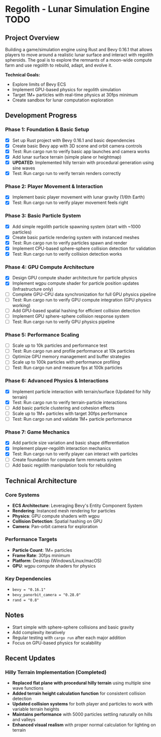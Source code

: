 # Regolith - Lunar Simulation Engine TODO

## Project Overview
Building a game/simulation engine using Rust and Bevy 0.16.1 that allows players to move around a realistic lunar surface and interact with regolith spheroids. The goal is to explore the remnants of a moon-wide compute farm and use regolith to rebuild, adapt, and evolve it.

**Technical Goals:**
- Explore limits of Bevy ECS
- Implement GPU-based physics for regolith simulation
- Target 1M+ particles with real-time physics at 30fps minimum
- Create sandbox for lunar computation exploration

## Development Progress

### Phase 1: Foundation & Basic Setup
- [x] Set up Rust project with Bevy 0.16.1 and basic dependencies
- [x] Create basic Bevy app with 3D scene and orbit camera controls
- [x] Test: Run cargo run to verify basic app launches and camera works
- [x] Add lunar surface terrain (simple plane or heightmap)
- [x] **UPDATED**: Implemented hilly terrain with procedural generation using sine waves
- [x] Test: Run cargo run to verify terrain renders correctly

### Phase 2: Player Movement & Interaction
- [x] Implement basic player movement with lunar gravity (1/6th Earth)
- [x] Test: Run cargo run to verify player movement feels right

### Phase 3: Basic Particle System
- [x] Add simple regolith particle spawning system (start with ~1000 particles)
- [x] Create basic particle rendering system with instanced meshes
- [x] Test: Run cargo run to verify particles spawn and render
- [x] Implement CPU-based sphere-sphere collision detection for validation
- [x] Test: Run cargo run to verify collision detection works

### Phase 4: GPU Compute Architecture
- [x] Design GPU compute shader architecture for particle physics
- [x] Implement wgpu compute shader for particle position updates (Infrastructure only)
- [ ] Complete GPU-CPU data synchronization for full GPU physics pipeline
- [ ] Test: Run cargo run to verify GPU compute integration (GPU physics working)
- [ ] Add GPU-based spatial hashing for efficient collision detection
- [ ] Implement GPU sphere-sphere collision response system
- [ ] Test: Run cargo run to verify GPU physics pipeline

### Phase 5: Performance Scaling
- [ ] Scale up to 10k particles and performance test
- [ ] Test: Run cargo run and profile performance at 10k particles
- [ ] Optimize GPU memory management and buffer strategies
- [ ] Scale up to 100k particles with performance profiling
- [ ] Test: Run cargo run and measure fps at 100k particles

### Phase 6: Advanced Physics & Interactions
- [x] Implement particle interaction with terrain/surface (Updated for hilly terrain)
- [x] Test: Run cargo run to verify terrain-particle interactions
- [ ] Add basic particle clustering and cohesion effects
- [ ] Scale up to 1M+ particles with target 30fps performance
- [ ] Test: Run cargo run and validate 1M+ particle performance

### Phase 7: Game Mechanics
- [x] Add particle size variation and basic shape differentiation
- [x] Implement player-regolith interaction mechanics
- [x] Test: Run cargo run to verify player can interact with particles
- [ ] Create foundation for compute farm remnants system
- [ ] Add basic regolith manipulation tools for rebuilding

## Technical Architecture

### Core Systems
- **ECS Architecture**: Leveraging Bevy's Entity Component System
- **Rendering**: Instanced mesh rendering for particles
- **Physics**: GPU compute shaders with wgpu
- **Collision Detection**: Spatial hashing on GPU
- **Camera**: Pan-orbit camera for exploration

### Performance Targets
- **Particle Count**: 1M+ particles
- **Frame Rate**: 30fps minimum
- **Platform**: Desktop (Windows/Linux/macOS)
- **GPU**: wgpu compute shaders for physics

### Key Dependencies
- `bevy = "0.16.1"`
- `bevy_panorbit_camera = "0.28.0"`
- `rand = "0.8"`

## Notes
- Start simple with sphere-sphere collisions and basic gravity
- Add complexity iteratively
- Regular testing with `cargo run` after each major addition
- Focus on GPU-based physics for scalability

## Recent Updates
### Hilly Terrain Implementation (Completed)
- **Replaced flat plane with procedural hilly terrain** using multiple sine wave functions
- **Added terrain height calculation function** for consistent collision detection
- **Updated collision systems** for both player and particles to work with variable terrain heights
- **Maintains performance** with 5000 particles settling naturally on hills and valleys
- **Enhanced visual realism** with proper normal calculation for lighting on terrain